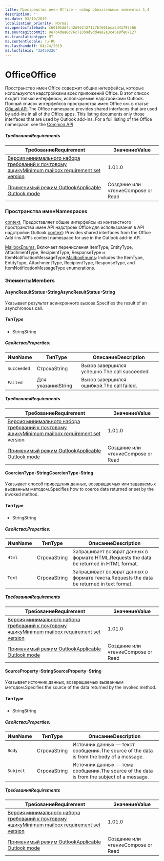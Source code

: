 ```yaml
---
title: Пространство имен Office — набор обязательных элементов 1,4
description: ''
ms.date: 03/19/2019
localization_priority: Normal
ms.openlocfilehash: c60195ddfc42d962427127bf601bca3d41797566
ms.sourcegitcommit: 9e7b4daa8d76c710b9d9dd4ae2e3c45e8fe07127
ms.translationtype: MT
ms.contentlocale: ru-RU
ms.lasthandoff: 04/24/2019
ms.locfileid: "32450326"
---
```

# <a name="office"></a><span data-ttu-id="1e2fc-102">Office</span><span class="sxs-lookup"><span data-stu-id="1e2fc-102">Office</span></span>

<span data-ttu-id="1e2fc-p101">Пространство имен Office содержит общие интерфейсы, которые используются надстройками всех приложений Office. В этот список входят только интерфейсы, используемые надстройками Outlook. Полный список интерфейсов пространства имен Office см. в статье [Общий API](/javascript/api/office).</span><span class="sxs-lookup"><span data-stu-id="1e2fc-p101">The Office namespace provides shared interfaces that are used by add-ins in all of the Office apps. This listing documents only those interfaces that are used by Outlook add-ins. For a full listing of the Office namespace, see the [Common API](/javascript/api/office).</span></span>

##### <a name="requirements"></a><span data-ttu-id="1e2fc-105">Требования</span><span class="sxs-lookup"><span data-stu-id="1e2fc-105">Requirements</span></span>

|<span data-ttu-id="1e2fc-106">Требование</span><span class="sxs-lookup"><span data-stu-id="1e2fc-106">Requirement</span></span>| <span data-ttu-id="1e2fc-107">Значение</span><span class="sxs-lookup"><span data-stu-id="1e2fc-107">Value</span></span>|
|---|---|
|[<span data-ttu-id="1e2fc-108">Версия минимального набора требований к почтовому ящику</span><span class="sxs-lookup"><span data-stu-id="1e2fc-108">Minimum mailbox requirement set version</span></span>](/office/dev/add-ins/reference/requirement-sets/outlook-api-requirement-sets)| <span data-ttu-id="1e2fc-109">1.0</span><span class="sxs-lookup"><span data-stu-id="1e2fc-109">1.0</span></span>|
|[<span data-ttu-id="1e2fc-110">Применимый режим Outlook</span><span class="sxs-lookup"><span data-stu-id="1e2fc-110">Applicable Outlook mode</span></span>](/outlook/add-ins/#extension-points)| <span data-ttu-id="1e2fc-111">Создание или чтение</span><span class="sxs-lookup"><span data-stu-id="1e2fc-111">Compose or Read</span></span>|

### <a name="namespaces"></a><span data-ttu-id="1e2fc-112">Пространства имен</span><span class="sxs-lookup"><span data-stu-id="1e2fc-112">Namespaces</span></span>

<span data-ttu-id="1e2fc-113">[context.](Office.context.md) Предоставляет общие интерфейсы из контекстного пространства имен API надстроек Office для использования в API надстройки Outlook.</span><span class="sxs-lookup"><span data-stu-id="1e2fc-113">[context](Office.context.md): Provides shared interfaces from the Office Add-ins API's context namespace for use in the Outlook add-in API.</span></span>

<span data-ttu-id="1e2fc-114">[MailboxEnums.](/javascript/api/outlook_1_4/office.mailboxenums.attachmenttype) Включает перечисления ItemType, EntityType, AttachmentType, RecipientType, ResponseType и ItemNotificationMessageType.</span><span class="sxs-lookup"><span data-stu-id="1e2fc-114">[MailboxEnums](/javascript/api/outlook_1_4/office.mailboxenums.attachmenttype): Includes the ItemType, EntityType, AttachmentType, RecipientType, ResponseType, and ItemNotificationMessageType enumerations.</span></span>

### <a name="members"></a><span data-ttu-id="1e2fc-115">Элементы</span><span class="sxs-lookup"><span data-stu-id="1e2fc-115">Members</span></span>

####  <a name="asyncresultstatus-string"></a><span data-ttu-id="1e2fc-116">AsyncResultStatus :String</span><span class="sxs-lookup"><span data-stu-id="1e2fc-116">AsyncResultStatus :String</span></span>

<span data-ttu-id="1e2fc-117">Указывает результат асинхронного вызова.</span><span class="sxs-lookup"><span data-stu-id="1e2fc-117">Specifies the result of an asynchronous call.</span></span>

##### <a name="type"></a><span data-ttu-id="1e2fc-118">Тип</span><span class="sxs-lookup"><span data-stu-id="1e2fc-118">Type</span></span>

*   <span data-ttu-id="1e2fc-119">String</span><span class="sxs-lookup"><span data-stu-id="1e2fc-119">String</span></span>

##### <a name="properties"></a><span data-ttu-id="1e2fc-120">Свойства:</span><span class="sxs-lookup"><span data-stu-id="1e2fc-120">Properties:</span></span>

|<span data-ttu-id="1e2fc-121">Имя</span><span class="sxs-lookup"><span data-stu-id="1e2fc-121">Name</span></span>| <span data-ttu-id="1e2fc-122">Тип</span><span class="sxs-lookup"><span data-stu-id="1e2fc-122">Type</span></span>| <span data-ttu-id="1e2fc-123">Описание</span><span class="sxs-lookup"><span data-stu-id="1e2fc-123">Description</span></span>|
|---|---|---|
|`Succeeded`| <span data-ttu-id="1e2fc-124">Строка</span><span class="sxs-lookup"><span data-stu-id="1e2fc-124">String</span></span>|<span data-ttu-id="1e2fc-125">Вызов завершился успешно.</span><span class="sxs-lookup"><span data-stu-id="1e2fc-125">The call succeeded.</span></span>|
|`Failed`| <span data-ttu-id="1e2fc-126">Для указания</span><span class="sxs-lookup"><span data-stu-id="1e2fc-126">String</span></span>|<span data-ttu-id="1e2fc-127">Вызов завершился ошибкой.</span><span class="sxs-lookup"><span data-stu-id="1e2fc-127">The call failed.</span></span>|

##### <a name="requirements"></a><span data-ttu-id="1e2fc-128">Требования</span><span class="sxs-lookup"><span data-stu-id="1e2fc-128">Requirements</span></span>

|<span data-ttu-id="1e2fc-129">Требование</span><span class="sxs-lookup"><span data-stu-id="1e2fc-129">Requirement</span></span>| <span data-ttu-id="1e2fc-130">Значение</span><span class="sxs-lookup"><span data-stu-id="1e2fc-130">Value</span></span>|
|---|---|
|[<span data-ttu-id="1e2fc-131">Версия минимального набора требований к почтовому ящику</span><span class="sxs-lookup"><span data-stu-id="1e2fc-131">Minimum mailbox requirement set version</span></span>](/office/dev/add-ins/reference/requirement-sets/outlook-api-requirement-sets)| <span data-ttu-id="1e2fc-132">1.0</span><span class="sxs-lookup"><span data-stu-id="1e2fc-132">1.0</span></span>|
|[<span data-ttu-id="1e2fc-133">Применимый режим Outlook</span><span class="sxs-lookup"><span data-stu-id="1e2fc-133">Applicable Outlook mode</span></span>](/outlook/add-ins/#extension-points)| <span data-ttu-id="1e2fc-134">Создание или чтение</span><span class="sxs-lookup"><span data-stu-id="1e2fc-134">Compose or Read</span></span>|

####  <a name="coerciontype-string"></a><span data-ttu-id="1e2fc-135">CoercionType :String</span><span class="sxs-lookup"><span data-stu-id="1e2fc-135">CoercionType :String</span></span>

<span data-ttu-id="1e2fc-136">Указывает способ приведения данных, возвращаемых или задаваемых вызванным методом.</span><span class="sxs-lookup"><span data-stu-id="1e2fc-136">Specifies how to coerce data returned or set by the invoked method.</span></span>

##### <a name="type"></a><span data-ttu-id="1e2fc-137">Тип</span><span class="sxs-lookup"><span data-stu-id="1e2fc-137">Type</span></span>

*   <span data-ttu-id="1e2fc-138">String</span><span class="sxs-lookup"><span data-stu-id="1e2fc-138">String</span></span>

##### <a name="properties"></a><span data-ttu-id="1e2fc-139">Свойства:</span><span class="sxs-lookup"><span data-stu-id="1e2fc-139">Properties:</span></span>

|<span data-ttu-id="1e2fc-140">Имя</span><span class="sxs-lookup"><span data-stu-id="1e2fc-140">Name</span></span>| <span data-ttu-id="1e2fc-141">Тип</span><span class="sxs-lookup"><span data-stu-id="1e2fc-141">Type</span></span>| <span data-ttu-id="1e2fc-142">Описание</span><span class="sxs-lookup"><span data-stu-id="1e2fc-142">Description</span></span>|
|---|---|---|
|`Html`| <span data-ttu-id="1e2fc-143">Строка</span><span class="sxs-lookup"><span data-stu-id="1e2fc-143">String</span></span>|<span data-ttu-id="1e2fc-144">Запрашивает возврат данных в формате HTML.</span><span class="sxs-lookup"><span data-stu-id="1e2fc-144">Requests the data be returned in HTML format.</span></span>|
|`Text`| <span data-ttu-id="1e2fc-145">Строка</span><span class="sxs-lookup"><span data-stu-id="1e2fc-145">String</span></span>|<span data-ttu-id="1e2fc-146">Запрашивает возврат данных в формате текста.</span><span class="sxs-lookup"><span data-stu-id="1e2fc-146">Requests the data be returned in text format.</span></span>|

##### <a name="requirements"></a><span data-ttu-id="1e2fc-147">Требования</span><span class="sxs-lookup"><span data-stu-id="1e2fc-147">Requirements</span></span>

|<span data-ttu-id="1e2fc-148">Требование</span><span class="sxs-lookup"><span data-stu-id="1e2fc-148">Requirement</span></span>| <span data-ttu-id="1e2fc-149">Значение</span><span class="sxs-lookup"><span data-stu-id="1e2fc-149">Value</span></span>|
|---|---|
|[<span data-ttu-id="1e2fc-150">Версия минимального набора требований к почтовому ящику</span><span class="sxs-lookup"><span data-stu-id="1e2fc-150">Minimum mailbox requirement set version</span></span>](/office/dev/add-ins/reference/requirement-sets/outlook-api-requirement-sets)| <span data-ttu-id="1e2fc-151">1.0</span><span class="sxs-lookup"><span data-stu-id="1e2fc-151">1.0</span></span>|
|[<span data-ttu-id="1e2fc-152">Применимый режим Outlook</span><span class="sxs-lookup"><span data-stu-id="1e2fc-152">Applicable Outlook mode</span></span>](/outlook/add-ins/#extension-points)| <span data-ttu-id="1e2fc-153">Создание или чтение</span><span class="sxs-lookup"><span data-stu-id="1e2fc-153">Compose or Read</span></span>|

####  <a name="sourceproperty-string"></a><span data-ttu-id="1e2fc-154">SourceProperty :String</span><span class="sxs-lookup"><span data-stu-id="1e2fc-154">SourceProperty :String</span></span>

<span data-ttu-id="1e2fc-155">Указывает источник данных, возвращаемых вызванным методом.</span><span class="sxs-lookup"><span data-stu-id="1e2fc-155">Specifies the source of the data returned by the invoked method.</span></span>

##### <a name="type"></a><span data-ttu-id="1e2fc-156">Тип</span><span class="sxs-lookup"><span data-stu-id="1e2fc-156">Type</span></span>

*   <span data-ttu-id="1e2fc-157">String</span><span class="sxs-lookup"><span data-stu-id="1e2fc-157">String</span></span>

##### <a name="properties"></a><span data-ttu-id="1e2fc-158">Свойства:</span><span class="sxs-lookup"><span data-stu-id="1e2fc-158">Properties:</span></span>

|<span data-ttu-id="1e2fc-159">Имя</span><span class="sxs-lookup"><span data-stu-id="1e2fc-159">Name</span></span>| <span data-ttu-id="1e2fc-160">Тип</span><span class="sxs-lookup"><span data-stu-id="1e2fc-160">Type</span></span>| <span data-ttu-id="1e2fc-161">Описание</span><span class="sxs-lookup"><span data-stu-id="1e2fc-161">Description</span></span>|
|---|---|---|
|`Body`| <span data-ttu-id="1e2fc-162">Строка</span><span class="sxs-lookup"><span data-stu-id="1e2fc-162">String</span></span>|<span data-ttu-id="1e2fc-163">Источник данных — текст сообщения.</span><span class="sxs-lookup"><span data-stu-id="1e2fc-163">The source of the data is from the body of a message.</span></span>|
|`Subject`| <span data-ttu-id="1e2fc-164">Строка</span><span class="sxs-lookup"><span data-stu-id="1e2fc-164">String</span></span>|<span data-ttu-id="1e2fc-165">Источник данных — тема сообщения.</span><span class="sxs-lookup"><span data-stu-id="1e2fc-165">The source of the data is from the subject of a message.</span></span>|

##### <a name="requirements"></a><span data-ttu-id="1e2fc-166">Требования</span><span class="sxs-lookup"><span data-stu-id="1e2fc-166">Requirements</span></span>

|<span data-ttu-id="1e2fc-167">Требование</span><span class="sxs-lookup"><span data-stu-id="1e2fc-167">Requirement</span></span>| <span data-ttu-id="1e2fc-168">Значение</span><span class="sxs-lookup"><span data-stu-id="1e2fc-168">Value</span></span>|
|---|---|
|[<span data-ttu-id="1e2fc-169">Версия минимального набора требований к почтовому ящику</span><span class="sxs-lookup"><span data-stu-id="1e2fc-169">Minimum mailbox requirement set version</span></span>](/office/dev/add-ins/reference/requirement-sets/outlook-api-requirement-sets)| <span data-ttu-id="1e2fc-170">1.0</span><span class="sxs-lookup"><span data-stu-id="1e2fc-170">1.0</span></span>|
|[<span data-ttu-id="1e2fc-171">Применимый режим Outlook</span><span class="sxs-lookup"><span data-stu-id="1e2fc-171">Applicable Outlook mode</span></span>](/outlook/add-ins/#extension-points)| <span data-ttu-id="1e2fc-172">Создание или чтение</span><span class="sxs-lookup"><span data-stu-id="1e2fc-172">Compose or Read</span></span>|
